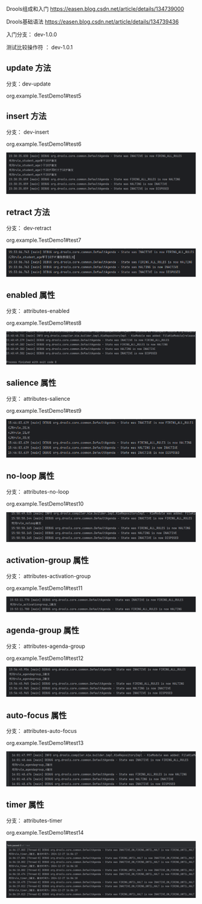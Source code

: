 Drools组成和入门 https://easen.blog.csdn.net/article/details/134739000

Drools基础语法 https://easen.blog.csdn.net/article/details/134739436



入门分支： dev-1.0.0

 测试比较操作符 ： dev-1.0.1

## update 方法 

分支：dev-update

org.example.TestDemo1#test5



## insert 方法

分支： dev-insert

org.example.TestDemo1#test6

![image-20241227153102041](README.assets/image-20241227153102041.png)



## retract 方法

分支： dev-retract

org.example.TestDemo1#test7

![image-20241227153347885](README.assets/image-20241227153347885.png)



## enabled 属性

分支： attributes-enabled

org.example.TestDemo1#test8

![image-20241227154149258](README.assets/image-20241227154149258.png)


## salience 属性

分支： attributes-salience

org.example.TestDemo1#test9

![image-20241227154635015](README.assets/image-20241227154635015.png)

## no-loop 属性

分支： attributes-no-loop

org.example.TestDemo1#test10

![image-20241227155118801](README.assets/image-20241227155118801.png)

## activation-group 属性

分支： attributes-activation-group

org.example.TestDemo1#test11

![image-20241227155348295](README.assets/image-20241227155348295.png)

## agenda-group 属性

分支： attributes-agenda-group

org.example.TestDemo1#test12

![image-20241227155711992](README.assets/image-20241227155711992.png)

## auto-focus 属性

分支： attributes-auto-focus

org.example.TestDemo1#test13

![image-20241227160214668](README.assets/image-20241227160214668.png)

## timer 属性

分支： attributes-timer

org.example.TestDemo1#test14

![image-20241227160638469](README.assets/image-20241227160638469.png)
